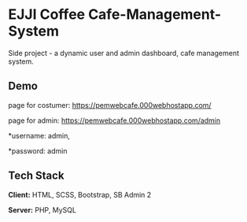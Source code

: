 
# EJJI Coffee Cafe-Management-System

Side project - a dynamic user and admin dashboard, cafe management system. 


## Demo

page for costumer: https://pemwebcafe.000webhostapp.com/

page for admin: https://pemwebcafe.000webhostapp.com/admin

*username: admin,

*password: admin

## Tech Stack

**Client:** HTML, SCSS, Bootstrap, SB Admin 2

**Server:** PHP, MySQL

